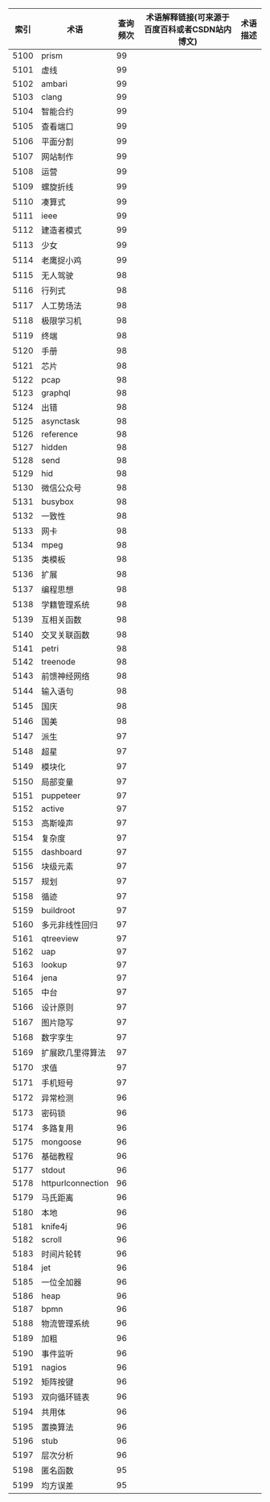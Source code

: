 | 索引   | 术语                | 查询频次 | 术语解释链接(可来源于百度百科或者CSDN站内博文) | 术语描述 |
| ---- | ----------------- | ---- | -------------------------- | ---- |
| 5100 | prism             | 99   |                            |      |
| 5101 | 虚线                | 99   |                            |      |
| 5102 | ambari            | 99   |                            |      |
| 5103 | clang             | 99   |                            |      |
| 5104 | 智能合约              | 99   |                            |      |
| 5105 | 查看端口              | 99   |                            |      |
| 5106 | 平面分割              | 99   |                            |      |
| 5107 | 网站制作              | 99   |                            |      |
| 5108 | 运营                | 99   |                            |      |
| 5109 | 螺旋折线              | 99   |                            |      |
| 5110 | 凑算式               | 99   |                            |      |
| 5111 | ieee              | 99   |                            |      |
| 5112 | 建造者模式             | 99   |                            |      |
| 5113 | 少女                | 99   |                            |      |
| 5114 | 老鹰捉小鸡             | 99   |                            |      |
| 5115 | 无人驾驶              | 98   |                            |      |
| 5116 | 行列式               | 98   |                            |      |
| 5117 | 人工势场法             | 98   |                            |      |
| 5118 | 极限学习机             | 98   |                            |      |
| 5119 | 终端                | 98   |                            |      |
| 5120 | 手册                | 98   |                            |      |
| 5121 | 芯片                | 98   |                            |      |
| 5122 | pcap              | 98   |                            |      |
| 5123 | graphql           | 98   |                            |      |
| 5124 | 出错                | 98   |                            |      |
| 5125 | asynctask         | 98   |                            |      |
| 5126 | reference         | 98   |                            |      |
| 5127 | hidden            | 98   |                            |      |
| 5128 | send              | 98   |                            |      |
| 5129 | hid               | 98   |                            |      |
| 5130 | 微信公众号             | 98   |                            |      |
| 5131 | busybox           | 98   |                            |      |
| 5132 | 一致性               | 98   |                            |      |
| 5133 | 网卡                | 98   |                            |      |
| 5134 | mpeg              | 98   |                            |      |
| 5135 | 类模板               | 98   |                            |      |
| 5136 | 扩展                | 98   |                            |      |
| 5137 | 编程思想              | 98   |                            |      |
| 5138 | 学籍管理系统            | 98   |                            |      |
| 5139 | 互相关函数             | 98   |                            |      |
| 5140 | 交叉关联函数            | 98   |                            |      |
| 5141 | petri             | 98   |                            |      |
| 5142 | treenode          | 98   |                            |      |
| 5143 | 前馈神经网络            | 98   |                            |      |
| 5144 | 输入语句              | 98   |                            |      |
| 5145 | 国庆                | 98   |                            |      |
| 5146 | 国美                | 98   |                            |      |
| 5147 | 派生                | 97   |                            |      |
| 5148 | 超星                | 97   |                            |      |
| 5149 | 模块化               | 97   |                            |      |
| 5150 | 局部变量              | 97   |                            |      |
| 5151 | puppeteer         | 97   |                            |      |
| 5152 | active            | 97   |                            |      |
| 5153 | 高斯噪声              | 97   |                            |      |
| 5154 | 复杂度               | 97   |                            |      |
| 5155 | dashboard         | 97   |                            |      |
| 5156 | 块级元素              | 97   |                            |      |
| 5157 | 规划                | 97   |                            |      |
| 5158 | 循迹                | 97   |                            |      |
| 5159 | buildroot         | 97   |                            |      |
| 5160 | 多元非线性回归           | 97   |                            |      |
| 5161 | qtreeview         | 97   |                            |      |
| 5162 | uap               | 97   |                            |      |
| 5163 | lookup            | 97   |                            |      |
| 5164 | jena              | 97   |                            |      |
| 5165 | 中台                | 97   |                            |      |
| 5166 | 设计原则              | 97   |                            |      |
| 5167 | 图片隐写              | 97   |                            |      |
| 5168 | 数字孪生              | 97   |                            |      |
| 5169 | 扩展欧几里得算法          | 97   |                            |      |
| 5170 | 求值                | 97   |                            |      |
| 5171 | 手机短号              | 97   |                            |      |
| 5172 | 异常检测              | 96   |                            |      |
| 5173 | 密码锁               | 96   |                            |      |
| 5174 | 多路复用              | 96   |                            |      |
| 5175 | mongoose          | 96   |                            |      |
| 5176 | 基础教程              | 96   |                            |      |
| 5177 | stdout            | 96   |                            |      |
| 5178 | httpurlconnection | 96   |                            |      |
| 5179 | 马氏距离              | 96   |                            |      |
| 5180 | 本地                | 96   |                            |      |
| 5181 | knife4j           | 96   |                            |      |
| 5182 | scroll            | 96   |                            |      |
| 5183 | 时间片轮转             | 96   |                            |      |
| 5184 | jet               | 96   |                            |      |
| 5185 | 一位全加器             | 96   |                            |      |
| 5186 | heap              | 96   |                            |      |
| 5187 | bpmn              | 96   |                            |      |
| 5188 | 物流管理系统            | 96   |                            |      |
| 5189 | 加粗                | 96   |                            |      |
| 5190 | 事件监听              | 96   |                            |      |
| 5191 | nagios            | 96   |                            |      |
| 5192 | 矩阵按键              | 96   |                            |      |
| 5193 | 双向循环链表            | 96   |                            |      |
| 5194 | 共用体               | 96   |                            |      |
| 5195 | 置换算法              | 96   |                            |      |
| 5196 | stub              | 96   |                            |      |
| 5197 | 层次分析              | 96   |                            |      |
| 5198 | 匿名函数              | 95   |                            |      |
| 5199 | 均方误差              | 95   |                            |      |
